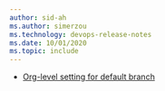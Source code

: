 ```yaml
---
author: sid-ah
ms.author: simerzou
ms.technology: devops-release-notes
ms.date: 10/01/2020
ms.topic: include
---
```


- [Org-level setting for default branch](#org-level-setting-for-default-branch)
